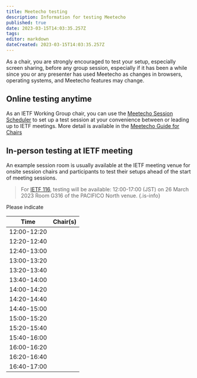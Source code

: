 ```yaml
---
title: Meetecho testing
description: Information for testing Meetecho
published: true
date: 2023-03-15T14:03:35.257Z
tags: 
editor: markdown
dateCreated: 2023-03-15T14:03:35.257Z
---
```


As a chair, you are strongly encouraged to test your setup, especially screen sharing, before any group session, especially if it has been a while since you or any presenter has used Meetecho as changes in browsers, operating systems, and Meetecho features may change.

## Online testing anytime

As an IETF Working Group chair, you can use the [Meetecho Session Scheduler](https://meetings.conf.meetecho.com/scheduler) to set up a test session at your convenience between or leading up to IETF meetings. More detail is available in the [Meetecho Guide for Chairs](https://www.ietf.org/how/meetings/technology/meetecho-guide-chairs/)

## In-person testing at IETF meeting
An example session room is usually available at the IETF meeting venue for onsite session chairs and participants to test their setups ahead of the start of meeting sessions.

> For [IETF 116](https://www.ietf.org/how/meetings/116/), testing will be available:
> 12:00-17:00 (JST) on 26 March 2023
> Room G316 of the PACIFICO North venue. 
{.is-info}

Please indicate 

| Time         | Chair(s)               |
|------        |-------                 |
| 12:00-12:20  |                        |
| 12:20-12:40  |                        |
| 12:40-13:00  |                        |
| 13:00-13:20  |                        |
| 13:20-13:40  |                        |
| 13:40-14:00  |                        |
| 14:00-14:20  |                        |
| 14:20-14:40  |                        |
| 14:40-15:00  |                        |
| 15:00-15:20  |                        |
| 15:20-15:40  |                        |
| 15:40-16:00  |                        |
| 16:00-16:20  |                        |
| 16:20-16:40  |                        |
| 16:40-17:00  |                        |
